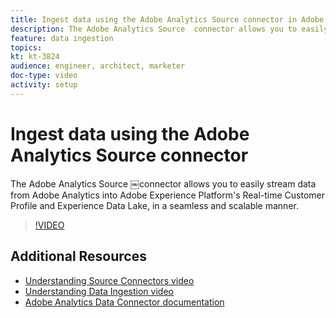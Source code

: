 ```yaml
---
title: Ingest data using the Adobe Analytics Source connector in Adobe Experience Platform
description: The Adobe Analytics Source ￼connector allows you to easily stream data from Adobe Analytics into Adobe Experience Platform's Real-time Customer Profile and Experience Data Lake, in a seamless and scalable manner.
feature: data ingestion
topics:
kt: kt-3824
audience: engineer, architect, marketer
doc-type: video
activity: setup
---
```


# Ingest data using the Adobe Analytics Source connector

The Adobe Analytics Source ￼connector allows you to easily stream data from Adobe Analytics into Adobe Experience Platform's Real-time Customer Profile and Experience Data Lake, in a seamless and scalable manner.

>[!VIDEO](https://video.tv.adobe.com/v/29687?quality=12)

## Additional Resources

* [Understanding Source Connectors video](understanding-source-connectors.md)
* [Understanding Data Ingestion video](understanding-data-ingestion.md)
* [Adobe Analytics Data Connector documentation](https://www.adobe.io/apis/experienceplatform/home/data-ingestion/data-ingestion-services.html#!api-specification/markdown/narrative/technical_overview/acp_connectors_overview/analytics_data_connector.md)
